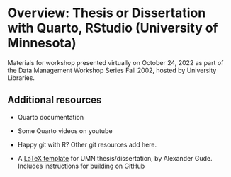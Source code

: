# Overview: Thesis or Dissertation with Quarto, RStudio (University of Minnesota)

Materials for workshop presented virtually on October 24, 2022 as part of the Data Management Workshop Series Fall 2002, hosted by University Libraries. 



## Additional resources 

- Quarto documentation
- Some Quarto videos on youtube 
- Happy git with R? Other git resources add here. 

- A [LaTeX template](https://github.com/agude/UMN-PhD-Thesis-Template) for UMN thesis/dissertation, by Alexander Gude. Includes instructions for building on GitHub